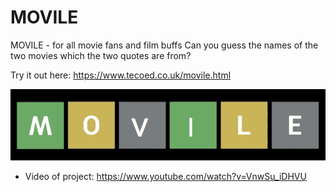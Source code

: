 # MOVILE
MOVILE - for all movie fans and film buffs
Can you guess the names of the two movies which the two quotes are from?

Try it out here: https://www.tecoed.co.uk/movile.html

![](images/MOV.png)

- Video of project: https://www.youtube.com/watch?v=VnwSu_iDHVU

